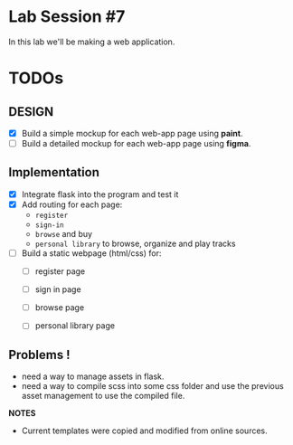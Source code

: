 # Lab Session #7

In this lab we'll be making a web application.

# TODOs
## DESIGN
* [x] Build a simple mockup for each web-app page using **paint**.
* [ ] Build a detailed mockup for each web-app page using **figma**.

## Implementation
* [x] Integrate flask into the program and test it
* [x] Add routing for each page: 
    - `register` 
    - `sign-in`
    - `browse` and buy
    - `personal library` to browse, organize and play tracks
* [ ] Build a static webpage (html/css) for:
    * [ ] register page 
    * [ ] sign in page
    * [ ] browse page
    * [ ] personal library page


## Problems !
* need a way to manage assets in flask.
* need a way to compile scss into some css folder and use the previous asset management to use the compiled file.

**NOTES**
* Current templates were copied and modified from online sources.